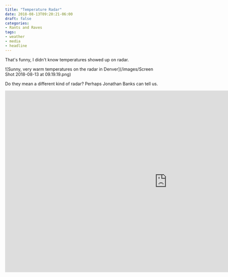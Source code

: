 ```yaml
---
title: "Temperature Radar"
date: 2018-08-13T09:20:21-06:00
draft: false
categories:
- Rants and Raves
tags:
- weather
- media
- headline
---
```


That's funny, I didn't know temperatures showed up on radar.

![Sunny, very warm temperatures on the radar in Denver](/images/Screen Shot 2018-08-13 at 09.19.19.png)

Do they mean a different kind of radar? Perhaps Jonathan Banks can tell us.

<iframe width="1061" height="597" src="https://www.youtube.com/embed/uEywGpIt0vw" frameborder="0" allow="autoplay; encrypted-media" allowfullscreen></iframe>